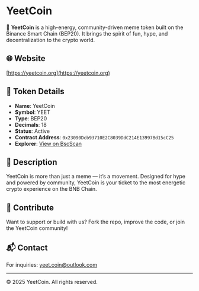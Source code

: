 # YeetCoin

🚀 **YeetCoin** is a high-energy, community-driven meme token built on the Binance Smart Chain (BEP20). It brings the spirit of fun, hype, and decentralization to the crypto world.

## 🌐 Website

[https://yeetcoin.org](https://yeetcoin.org)

## 🧾 Token Details

- **Name**: YeetCoin  
- **Symbol**: YEET  
- **Type**: BEP20  
- **Decimals**: 18  
- **Status**: Active  
- **Contract Address**: `0x23090Dcb93710E2C8039DdC214E13997Bd15cC25`  
- **Explorer**: [View on BscScan](https://bscscan.com/token/0xf7632CFa2A6791D885136DAd93CC96aA9AdEcA79)

## 📢 Description

YeetCoin is more than just a meme — it’s a movement. Designed for hype and powered by community, YeetCoin is your ticket to the most energetic crypto experience on the BNB Chain.

## 🤝 Contribute

Want to support or build with us? Fork the repo, improve the code, or join the YeetCoin community!

## 📬 Contact

For inquiries: [yeet.coin@outlook.com](mailto:yeet.coin@outlook.com)

---

© 2025 YeetCoin. All rights reserved.
